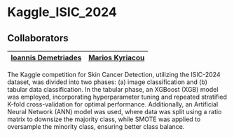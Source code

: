 # Kaggle_ISIC_2024
## Collaborators

| [Ioannis Demetriades](https://github.com/marioskyriacou) | [Marios Kyriacou](https://github.com/IoannisDem)|
|:---------------------------------:|:---------------------------------:|

The Kaggle competition for Skin Cancer Detection, utilizing the ISIC-2024 dataset, was divided into two phases:
(a) image classification and (b) tabular data classification. In the tabular phase, an XGBoost (XGB) model
was employed, incorporating hyperparameter tuning and repeated stratified K-fold cross-validation for optimal
performance. Additionally, an Artificial Neural Network (ANN) model was used, where data was split using a ratio
matrix to downsize the majority class, while SMOTE was applied to oversample the minority class, ensuring better
class balance.
